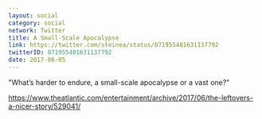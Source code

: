 ```yaml
---
layout: social
category: social
network: Twitter
title: A Small-Scale Apocalypse
link: https://twitter.com/steinea/status/871955481631137792
twitterID: 871955481631137792
date: 2017-06-05
---
```


"What’s harder to endure, a small-scale apocalypse or a vast one?"

<https://www.theatlantic.com/entertainment/archive/2017/06/the-leftovers-a-nicer-story/529041/>
